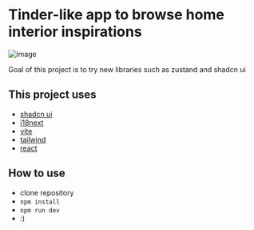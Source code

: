 # Tinder-like app to browse home interior inspirations

![image](https://github.com/ogigg/home-inspiration/assets/37368740/0052e2e4-7fc4-4251-a1c0-cf9f4684b6ca)


Goal of this project is to try new libraries such as zustand and shadcn ui

## This project uses
- [shadcn ui](https://ui.shadcn.com/docs) 
- [i18next](https://www.i18next.com/)
- [vite](https://vitejs.dev/)
- [tailwind](https://tailwindcss.com/docs/installation)
- [react](https://react.dev/)


## How to use
- clone repository
- `npm install`
- `npm run dev`
- :)

